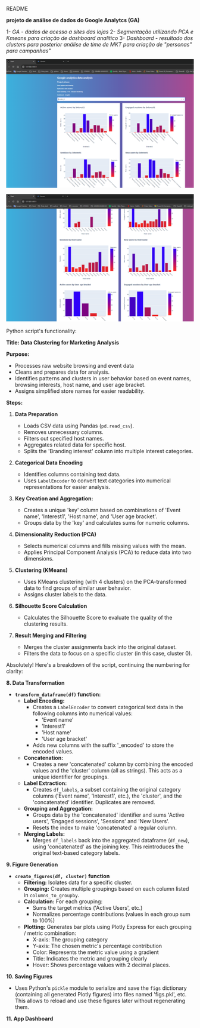 README

**projeto de análise de dados do Google Analytcs (GA)**

1- *GA - dados de acesso a sites das lojas*
2- *Segmentação utilizando PCA e Kmeans para criação de dashboard analítico*
3- *Dashboard - resultado dos clusters para posterior análise de time de MKT para criação de "personas" para campanhas"*


![dash1](figs/dash1.png)

![dash2](figs/dash2.png)

Python script's functionality:

**Title: Data Clustering for Marketing Analysis**

**Purpose:**

* Processes raw website browsing and event data
* Cleans and prepares data for analysis.
* Identifies patterns and clusters in user behavior based on event names, browsing interests, host name, and user age bracket.
* Assigns simplified store names for easier readability.

**Steps:**

1. **Data Preparation**
   * Loads CSV data using Pandas (`pd.read_csv`).
   * Removes unnecessary columns.
   * Filters out specified host names.
   * Aggregates related data for specific host.
   * Splits the 'Branding interest' column into multiple interest categories.

2. **Categorical Data Encoding**
   * Identifies columns containing text data.
   * Uses `LabelEncoder` to convert text categories into numerical representations for easier analysis.

3. **Key Creation and Aggregation:**
    * Creates a unique 'key' column based on combinations of 'Event name', 'Interest1', 'Host name', and 'User age bracket'.
    * Groups data by the 'key' and calculates sums for numeric columns.

4. **Dimensionality Reduction (PCA)**
   * Selects numerical columns and fills missing values with the mean.
   * Applies Principal Component Analysis (PCA) to reduce data into two dimensions.

5. **Clustering (KMeans)**
   * Uses KMeans clustering (with 4 clusters) on the PCA-transformed data to find groups of similar user behavior.
   * Assigns cluster labels to the data.

6. **Silhouette Score Calculation**
   * Calculates the Silhouette Score to evaluate the quality of the clustering results.

7. **Result Merging and Filtering**
   * Merges the cluster assignments back into the original dataset.
   * Filters the data to focus on a specific cluster (in this case, cluster 0).

Absolutely! Here's a breakdown of the script, continuing the numbering for clarity:

**8. Data Transformation**

* **`transform_dataframe(df)` function:**
    * **Label Encoding:**
       * Creates a `LabelEncoder` to convert categorical text data in the following columns into numerical values:
         *  'Event name'
         *  'Interest1'
         *  'Host name'
         *  'User age bracket'
       * Adds new columns with the suffix '_encoded' to store the encoded values.
    * **Concatenation:** 
       * Creates a new  'concatenated' column by combining the encoded values and the 'cluster' column (all as strings). This acts as a unique identifier for groupings. 
    * **Label Extraction:**
        * Creates  `df_labels`, a subset containing the original category columns ('Event name', 'Interest1', etc.), the 'cluster', and the 'concatenated' identifier. Duplicates are removed.
    * **Grouping and Aggregation:**
        * Groups data by the 'concatenated' identifier and sums 'Active users', 'Engaged sessions', 'Sessions' and 'New Users'.  
        * Resets the index to make 'concatenated' a regular column.
    * **Merging Labels:**
        * Merges `df_labels` back into the aggregated dataframe (`df_new`), using  'concatenated' as the joining key. This reintroduces the original text-based category labels.

**9. Figure Generation**

* **`create_figures(df, cluster)` function** 
    * **Filtering:** Isolates data for a specific cluster.
    * **Grouping:** Creates multiple groupings based on each column listed in `columns_to_groupby`.
    * **Calculation:** For each grouping:
        * Sums the target metrics ('Active Users', etc.)
        * Normalizes percentage contributions (values in each group sum to 100%) 
    * **Plotting:**  Generates bar plots using Plotly Express for each grouping / metric combination:
        * X-axis: The grouping category
        * Y-axis: The chosen metric's percentage contribution
        * Color: Represents the metric value using a gradient
        * Title: Indicates the metric and grouping clearly 
        * Hover:  Shows percentage values with 2 decimal places.

**10. Saving Figures**

* Uses Python's `pickle` module to serialize and save the `figs` dictionary (containing all generated Plotly figures) into files named 'figs.pkl', etc.  This allows to reload and use these figures later without regenerating them.

**11. App Dashboard**



